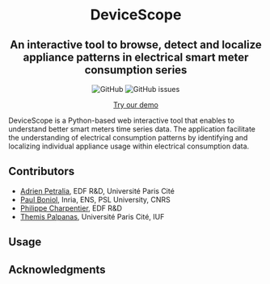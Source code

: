 <h1 align="center">DeviceScope</h1>
<h2 align="center">An interactive tool to browse, detect and localize appliance patterns in electrical smart meter consumption series</h2>

<div align="center">
<p>
<img alt="GitHub" src="https://img.shields.io/github/license/boniolp/whichdevice"> <img alt="GitHub issues" src="https://img.shields.io/github/issues/boniolp/whichdevice">
</p>
</div>

<p align="center"><a href="https://whichdevice.streamlit.app/">Try our demo</a></p>

DeviceScope is a Python-based web interactive tool that enables to understand better smart meters time series data.
The application facilitate the understanding of electrical consumption patterns by identifying and localizing individual appliance usage within electrical consumption data.


## Contributors

* [Adrien Petralia](https://adrienpetralia.github.io/), EDF R&D, Université Paris Cité
* [Paul Boniol](https://boniolp.github.io/), Inria, ENS, PSL University, CNRS
* [Philippe Charpentier](https://www.researchgate.net/profile/Philippe-Charpentier), EDF R&D
* [Themis Palpanas](https://helios2.mi.parisdescartes.fr/~themisp/), Université Paris Cité, IUF

## Usage

## Acknowledgments
